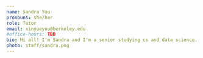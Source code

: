 ```yaml
---
name: Sandra You
pronouns: she/her
role: Tutor
email: xinyueyou@berkeley.edu
#office-hours: TBD
bio: Hi all! I'm Sandra and I'm a senior studying cs and data science. In my free time I love to hike, cook, and read.
photo: staff/sandra.png
---
```

